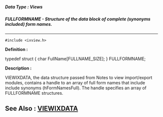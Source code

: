 ##### Data Type : Views
##### FULLFORMNAME - Structure of the data block of complete (synonyms included) form names.
---
```
#include <ixview.h>
```

**Definition :**

typedef struct {
   char FullName[FULLNAME_SIZE];
} FULLFORMNAME;

**Description :**

VIEWIXDATA, the data structure passed from Notes to view import/export modules, contains a handle to an array of full form names that include include synonyms (hFormNamesFull).  The handle specifies an array of FULLFORMNAME structures.


**See Also :**
[VIEWIXDATA](/domino-c-api-docs/reference/Data/VIEWIXDATA)
---
